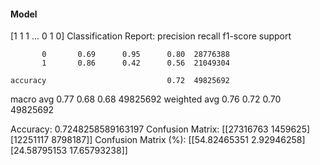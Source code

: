 #### Model
[1 1 1 ... 0 1 0]
Classification Report:
              precision    recall  f1-score   support

           0       0.69      0.95      0.80  28776388
           1       0.86      0.42      0.56  21049304

    accuracy                           0.72  49825692
   macro avg       0.77      0.68      0.68  49825692
weighted avg       0.76      0.72      0.70  49825692

Accuracy: 0.7248258589163197
Confusion Matrix:
[[27316763  1459625]
 [12251117  8798187]]
Confusion Matrix (%):
[[54.82465351  2.92946258]
 [24.58795153 17.65793238]]
